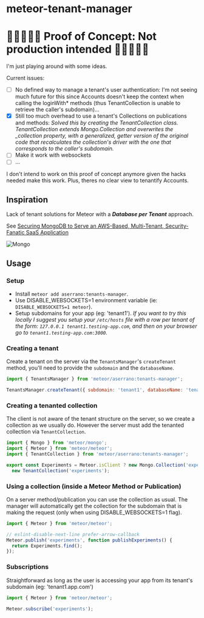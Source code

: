 # meteor-tenant-manager

# 🚫🚫🚫🚫🚫 Proof of Concept: Not production intended 🚫🚫🚫🚫🚫
I'm just playing around with some ideas. 

Current issues:
- [ ] No defined way to manage a tenant's user authentication: I'm not seeing much future for this since Accounts doesn't keep the context when calling the loginWith* methods (thus TenantCollection is unable to retrieve the caller's subdomain)...
- [x] Still too much overhead to use a tenant's Collections on publications and methods: *Solved this by creating the TenantCollection class. TenantCollection extends Mongo.Collection and overwrites the _collection property, with a generalized, getter version of the original code that recalculates the collection's driver with the one that corresponds to the caller's subdomain.*
- [ ] Make it work with websockets
- [ ] ...

I don't intend to work on this proof of concept anymore given the hacks needed make this work. Plus, theres no clear view to tenantify Accounts.

## Inspiration

Lack of tenant solutions for Meteor with a **_Database per Tenant_** approach.

See [Securing MongoDB to Serve an AWS-Based, Multi-Tenant, Security-Fanatic SaaS Application](https://www.mongodb.com/presentations/securing-mongodb-to-serve-an-aws-based-multi-tenant-security-fanatic-saas-application)

![Mongo](https://i.imgur.com/9Wbi7Mo.jpg)

## Usage

### Setup

* Install `meteor add aserrano:tenants-manager`.
* Use DISABLE_WEBSOCKETS=1 environment variable (ie: `DISABLE_WEBSOCKETS=1 meteor`).
* Setup subdomains for your app (eg: 'tenant1'). _If you want to try this locally I suggest you setup your `/etc/hosts` file with a row per tenant of the form: `127.0.0.1 tenant1.testing-app.com`, and then on your browser go to `tenant1.testing-app.com:3000`._

### Creating a tenant

Create a tenant on the server via the `TenantsManager`'s `createTenant` method, you'll need to provide the `subdomain` and the `databaseName`.

```javascript
import { TenantsManager } from 'meteor/aserrano:tenants-manager';

TenantsManager.createTenant({ subdomain: 'tenant1', databaseName: 'tenant1' });
```

### Creating a tenanted collection

The client is not aware of the tenant structure on the server, so we create a collection as we usually do.
However the server must add the tenanted collection via `TenantCollection`.

```javascript
import { Mongo } from 'meteor/mongo';
import { Meteor } from 'meteor/meteor';
import { TenantCollection } from 'meteor/aserrano:tenants-manager';

export const Experiments = Meteor.isClient ? new Mongo.Collection('experiments') :
  new TenantCollection('experiments');
```

### Using a collection (inside a Meteor Method or Publication)

On a server method/publication you can use the collection as usual.
The manager will automatically get the collection for the subdomain that is making the request (only when using DISABLE_WEBSOCKETS=1 flag).

```javascript
import { Meteor } from 'meteor/meteor';

// eslint-disable-next-line prefer-arrow-callback
Meteor.publish('experiments', function publishExperiments() {
  return Experiments.find();
});
```

### Subscriptions

Straightforward as long as the user is accessing your app from its tenant's subdomain (eg: 'tenant1.app.com')

```javascript
import { Meteor } from 'meteor/meteor';
 
Meteor.subscribe('experiments');
```
